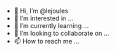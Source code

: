 - 👋 Hi, I’m @lejoules
- 👀 I’m interested in ...
- 🌱 I’m currently learning ...
- 💞️ I’m looking to collaborate on ...
- 📫 How to reach me ...

<!---
lejoules/lejoules is a ✨ special ✨ repository because its `README.md` (this file) appears on your GitHub profile.
You can click the Preview link to take a look at your changes.
--->
